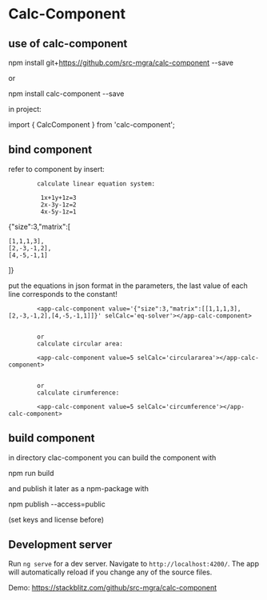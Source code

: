 # Calc-Component

## use of calc-component
npm install git+https://github.com/src-mgra/calc-component --save

or

npm install calc-component --save

in project:

import { CalcComponent } from 'calc-component';


## bind component
refer to component by insert:  

            calculate linear equation system:
            
             1x+1y+1z=3
             2x-3y-1z=2
             4x-5y-1z=1
             
  {"size":3,"matrix":[

    [1,1,1,3],
    [2,-3,-1,2],
    [4,-5,-1,1]
  ]}

put the equations in json format in the parameters, the last value of each line corresponds to the constant!



            <app-calc-component value='{"size":3,"matrix":[[1,1,1,3],[2,-3,-1,2],[4,-5,-1,1]]}' selCalc='eq-solver'></app-calc-component>


            or
            calculate circular area:

            <app-calc-component value=5 selCalc='circulararea'></app-calc-component>
            

            or
            calculate cirumference:

            <app-calc-component value=5 selCalc='circumference'></app-calc-component>


## build component

in directory clac-component you can build the component with

npm run build

and publish it later as a npm-package with

npm publish --access=public

(set keys and license before)


## Development server

Run `ng serve` for a dev server. Navigate to `http://localhost:4200/`. The app will automatically reload if you change any of the source files.

Demo:
https://stackblitz.com/github/src-mgra/calc-component


